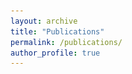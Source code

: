 ```yaml
---
layout: archive
title: "Publications"
permalink: /publications/
author_profile: true
---
```


<!-- {% if author.googlescholar %}
  You can also find my articles on <u><a href="{{author.googlescholar}}">my Google Scholar profile</a>.</u>
{% endif %}

{% include base_path %}

{% for post in site.publications reversed %}
  {% include archive-single.html %}
{% endfor %} -->

<!-- <html lang="en">
<head>
    <meta charset="UTF-8">
    <meta name="viewport" content="width=device-width, initial-scale=1.0">
    <title>Your Publication Page</title>
    <style>
        /* Add your custom CSS styles here */
        .publication {
            display: flex;
            margin-bottom: 20px;
            align-items: center;
        }
        .publication img {
            max-width: 150px;
            max-height: 100px;
            margin-right: 20px;
        }
        .publication-info {
            flex-grow: 1;
        }
        .publication-title {
            font-size: 1.2em;
            font-weight: bold;
        }
        .publication-authors {
            font-style: italic;
        }
        .publication-buttons {
            margin-top: 10px;
        }
        .publication-buttons a {
            margin-right: 10px;
            text-decoration: none;
            background-color: #0074d9;
            color: white;
            padding: 5px 10px;
            border-radius: 5px;
        }
    </style>
</head>
<body>
    <div class="publication">
        <img src="/images/5wqa_gif.gif" alt="FACTIFY-5WQA: 5W Aspect-based Fact Verification through Question Answering.">
        <div class="publication-info">
            <div class="publication-title">FACTIFY-5WQA: 5W Aspect-based Fact Verification through Question Answering.</div>
            <div class="publication-authors">Anku Rani, <i><b>S.M Towhidul Islam Tonmoy</b></i>, Dwip D. Dalal, Shreya Gautam, Megha Chakraborty, Aman Chadha, Amit Sheth and Amitava Das.</div>
            <div class="publication-buttons">
                <a href="https://aclanthology.org/2023.acl-long.581/" target="_blank">PDF</a>
                <a href="paper1_abstract.html" target="_blank">Abstract</a>
                <a href="paper1.bib" target="_blank">BibTeX</a>
                <a href="https://github.com/ankuranii/acl-5W-QA/tree/master" target="_blank">Code</a>
                <a href="https://huggingface.co/spaces/Towhidul/5WQA" target="_blank">Demo</a>
            </div>
        </div>
    </div>

</body>
</html> -->



<html lang="en">
<head>
    <meta charset="UTF-8">
    <meta name="viewport" content="width=device-width, initial-scale=1.0">
    <title>Your Publication Page</title>
    <style>
        /* Styles for the modal dialogs */
        .modal {
            display: none;
            position: fixed;
            top: 0;
            left: 0;
            width: 100%;
            height: 100%;
            background-color: rgba(0,0,0,0.7);
            z-index: 1;
            overflow: auto;
        }

        .modal-content {
            background-color: #fff;
            margin: 10% auto;
            padding: 20px;
            border: 1px solid #888;
            width: 80%;
            max-width: 600px;
            position: relative;
        }

        /* Close button for the modals */
        .close {
            position: absolute;
            top: 0;
            right: 0;
            padding: 10px;
            cursor: pointer;
        }

        /* Custom styles for your publication list */
        .publication {
            display: flex;
            margin-bottom: 20px;
            align-items: center;
        }

        .publication img {
            max-width: 150px;
            max-height: 100px;
            margin-right: 20px;
        }

        .publication-info {
            flex-grow: 1;
        }

        .publication-title {
            font-size: 1.2em;
            font-weight: bold;
        }

        .publication-authors {
            font-style: italic;
        }

        .publication-buttons {
            margin-top: 10px;
        }

        .publication-buttons a, .publication-buttons button {
            margin-right: 10px;
            text-decoration: none;
            background-color: #0074d9;
            color: white;
            padding: 5px 10px;
            border-radius: 5px;
            cursor: pointer;
        }
    </style>
</head>
<body>
    <!-- Replace this with your actual publications -->
    <div class="publication">
        <img src="/images/5wqa_gif.gif" alt="FACTIFY-5WQA: 5W Aspect-based Fact Verification through Question Answering.">
        <div class="publication-info">
            <div class="publication-title">FACTIFY-5WQA: 5W Aspect-based Fact Verification through Question Answering.</div>
            <div class="publication-authors">Anku Rani, <i><b>S.M Towhidul Islam Tonmoy</b></i>, Dwip D. Dalal, Shreya Gautam, Megha Chakraborty, Aman Chadha, Amit Sheth and Amitava Das.</div>
            <div class="publication-buttons">
                <button onclick="showModal('paper1_abstract')">Abstract</button>
                <button onclick="showModal('paper1_bibtex')">BibTeX</button>
                <a href="https://aclanthology.org/2023.acl-long.581/" target="_blank">PDF</a>
                <a href="https://github.com/ankuranii/acl-5W-QA/tree/master" target="_blank">Code</a>
                <a href="https://huggingface.co/spaces/Towhidul/5WQA" target="_blank">Demo</a>
            </div>
        </div>
    </div>

    <!-- Add more publications in a similar format -->

    <!-- Abstract Modal -->
    <div id="paper1_abstract" class="modal">
        <div class="modal-content">
            <span class="close" onclick="closeModal('paper1_abstract')">&times;</span>
            <h2>Abstract</h2>
            <p>Automatic fact verification has received significant attention recently. Contemporary automatic fact-checking systems focus on estimating truthfulness using numerical scores which are not human-interpretable. A human fact-checker generally follows several logical steps to verify a verisimilitude claim and conclude whether it’s truthful or a mere masquerade. Popular fact-checking websites follow a common structure for fact categorization such as half true, half false, false, pants on fire, etc. Therefore, it is necessary to have an aspect-based (delineating which part(s) are true and which are false) explainable system that can assist human fact-checkers in asking relevant questions related to a fact, which can then be validated separately to reach a final verdict. In this paper, we propose a 5W framework (who, what, when, where, and why) for question-answer-based fact explainability. To that end, we present a semi-automatically generated dataset called FACTIFY-5WQA, which consists of 391, 041 facts along with relevant 5W QAs – underscoring our major contribution to this paper. A semantic role labeling system has been utilized to locate 5Ws, which generates QA pairs for claims using a masked language model. Finally, we report a baseline QA system to automatically locate those answers from evidence documents, which can serve as a baseline for future research in the field. Lastly, we propose a robust fact verification system that takes paraphrased claims and automatically validates them. </p>
        </div>
    </div>

    <!-- BibTeX Modal -->
    <div id="paper1_bibtex" class="modal">
        <div class="modal-content">
            <span class="close" onclick="closeModal('paper1_bibtex')">&times;</span>
            <h2>BibTeX</h2>
            <pre>
                @inproceedings{rani-etal-2023-factify,
                    title = "{FACTIFY}-5{WQA}: 5{W} Aspect-based Fact Verification through Question Answering",
                    author = "Rani, Anku  and
                      Tonmoy, S.M Towhidul Islam  and
                      Dalal, Dwip  and
                      Gautam, Shreya  and
                      Chakraborty, Megha  and
                      Chadha, Aman  and
                      Sheth, Amit  and
                      Das, Amitava",
                    booktitle = "Proceedings of the 61st Annual Meeting of the Association for Computational Linguistics (Volume 1: Long Papers)",
                    month = jul,
                    year = "2023",
                    address = "Toronto, Canada",
                    publisher = "Association for Computational Linguistics",
                    url = "https://aclanthology.org/2023.acl-long.581",
                    doi = "10.18653/v1/2023.acl-long.581",
                    pages = "10421--10440",
                    abstract = "Automatic fact verification has received significant attention recently. Contemporary automatic fact-checking systems focus on estimating truthfulness using numerical scores which are not human-interpretable. A human fact-checker generally follows several logical steps to verify a verisimilitude claim and conclude whether it{'}s truthful or a mere masquerade. Popular fact-checking websites follow a common structure for fact categorization such as half true, half false, false, pants on fire, etc. Therefore, it is necessary to have an aspect-based (delineating which part(s) are true and which are false) explainable system that can assist human fact-checkers in asking relevant questions related to a fact, which can then be validated separately to reach a final verdict. In this paper, we propose a 5W framework (who, what, when, where, and why) for question-answer-based fact explainability. To that end, we present a semi-automatically generated dataset called FACTIFY-5WQA, which consists of 391, 041 facts along with relevant 5W QAs {--} underscoring our major contribution to this paper. A semantic role labeling system has been utilized to locate 5Ws, which generates QA pairs for claims using a masked language model. Finally, we report a baseline QA system to automatically locate those answers from evidence documents, which can serve as a baseline for future research in the field. Lastly, we propose a robust fact verification system that takes paraphrased claims and automatically validates them. The dataset and the baseline model are available at https: //github.com/ankuranii/acl-5W-QA",
                }

            </pre>
        </div>
    </div>

    <!-- JavaScript Functions -->
    <script>
        // Function to show the modal
        function showModal(modalId) {
            var modal = document.getElementById(modalId);
            modal.style.display = "block";
        }

        // Function to close the modal
        function closeModal(modalId) {
            var modal = document.getElementById(modalId);
            modal.style.display = "none";
        }
    </script>
</body>
</html>